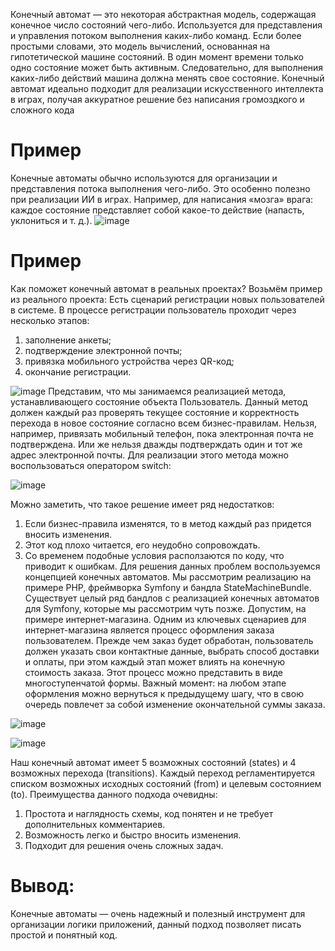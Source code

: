Конечный автомат — это некоторая абстрактная модель, содержащая конечное число состояний чего-либо. Используется для представления и управления потоком выполнения каких-либо команд. Если более простыми словами, это модель вычислений, основанная на гипотетической машине состояний. В один момент времени только одно состояние может быть активным. Следовательно, для выполнения каких-либо действий машина должна менять свое состояние. 
Конечный автомат идеально подходит для реализации искусственного интеллекта в играх, получая аккуратное решение без написания громоздкого и сложного кода

# Пример

Конечные автоматы обычно используются для организации и представления потока выполнения чего-либо. Это особенно полезно при реализации ИИ в играх. Например, для написания «мозга» врага: каждое состояние представляет собой какое-то действие (напасть, уклониться и т. д.).
![image](https://user-images.githubusercontent.com/73786123/121691845-e47fd500-cae0-11eb-8608-5ce20e90d12c.png)

# Пример

Как поможет конечный автомат в реальных проектах?
Возьмём пример из реального проекта: Есть сценарий регистрации новых пользователей в системе. В процессе регистрации пользователь проходит через несколько этапов:
1.	заполнение анкеты;
2.	подтверждение электронной почты;
3.	привязка мобильного устройства через QR-код;
4.	окончание регистрации.

![image](https://user-images.githubusercontent.com/73786123/121691982-06795780-cae1-11eb-88da-c397e2cb8e02.png)
Представим, что мы занимаемся реализацией метода, устанавливающего состояние объекта Пользователь. Данный метод должен каждый раз проверять текущее состояние и корректность перехода в новое состояние согласно всем бизнес-правилам. Нельзя, например, привязать мобильный телефон, пока электронная почта не подтверждена. Или же нельзя дважды подтверждать один и тот же адрес электронной почты. Для реализации этого метода можно воспользоваться оператором switch:

![image](https://user-images.githubusercontent.com/73786123/121692010-1133ec80-cae1-11eb-96af-2688973a0d8e.png)

Можно заметить, что такое решение имеет ряд недостатков:
1.	Если бизнес-правила изменятся, то в метод каждый раз придется вносить изменения.
2.	Этот код плохо читается, его неудобно сопровождать.
3.	Со временем подобные условия расползаются по коду, что приводит к ошибкам.
Для решения данных проблем воспользуемся концепцией конечных автоматов. 
Мы рассмотрим реализацию на примере PHP, фреймворка Symfony и бандла StateMachineBundle. Существует целый ряд бандлов с реализацией конечных автоматов для Symfony, которые мы рассмотрим чуть позже.
Допустим, на примере интернет-магазина. Одним из ключевых сценариев для интернет-магазина является процесс оформления заказа пользователем. Прежде чем заказ будет обработан, пользователь должен указать свои контактные данные, выбрать способ доставки и оплаты, при этом каждый этап может влиять на конечную стоимость заказа.
Этот процесс можно представить в виде многоступенчатой формы. Важный момент: на любом этапе оформления можно вернуться к предыдущему шагу, что в свою очередь повлечет за собой изменение окончательной суммы заказа.

![image](https://user-images.githubusercontent.com/73786123/121692038-1a24be00-cae1-11eb-9414-1f73be7abe42.png)

![image](https://user-images.githubusercontent.com/73786123/121692051-1d1fae80-cae1-11eb-86a9-0a186d430ef0.png)

Наш конечный автомат имеет 5 возможных состояний (states) и 4 возможных перехода (transitions). Каждый переход регламентируется списком возможных исходных состояний (from) и целевым состоянием (to).
Преимущества данного подхода очевидны:
1.	Простота и наглядность схемы, код понятен и не требует дополнительных комментариев.
2.	Возможность легко и быстро вносить изменения.
3.	Подходит для решения очень сложных задач.

# Вывод: 
Конечные автоматы — очень надежный и полезный инструмент для организации логики приложений, данный подход позволяет писать простой и понятный код.
